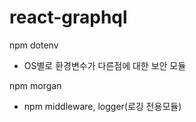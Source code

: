 # react-graphql

npm dotenv
- OS별로 환경변수가 다른점에 대한 보안 모듈

npm morgan
- npm middleware, logger(로깅 전용모듈)